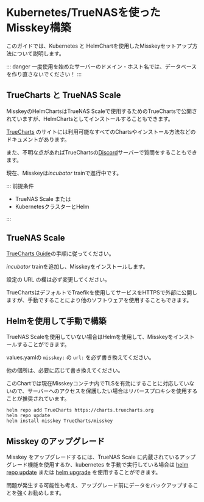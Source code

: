 # Kubernetes/TrueNASを使ったMisskey構築
このガイドでは、Kubernetes と HelmChartを使用したMisskeyセットアップ方法について説明します。

::: danger
一度使用を始めたサーバーのドメイン・ホスト名では、データベースを作り直さないでください！
:::

## TrueCharts と TrueNAS Scale
MisskeyのHelmChartsはTrueNAS Scaleで使用するためのTrueChartsで公開されていますが、HelmChartsとしてインストールすることもできます。

[TrueCharts](https://truecharts.org/charts/description_list) のサイトには利用可能なすべてのChartsやインストール方法などのドキュメントがあります。

また、不明な点があればTrueChartsの[Discord](https://discord.gg/Ax9ZgzKx9t)サーバーで質問をすることもできます。

現在、Misskeyは*incubator* trainで進行中です。


::: 前提条件
- TrueNAS Scale
または
- KubernetesクラスターとHelm

:::

## TrueNAS Scale
[TrueCharts Guide](https://truecharts.org/manual/guides/Adding-TrueCharts/)の手順に従ってください。

*incubator* trainを追加し、Misskeyをインストールします。

設定の URL の欄は必ず変更してください。

TrueChartsはデフォルトでTraefikを使用してサービスをHTTPSで外部に公開しますが、手動ですることにより他のソフトウェアを使用することもできます。

## Helmを使用して手動で構築
TrueNAS Scaleを使用していない場合はHelmを使用して、Misskeyをインストールすることができます。

values.yamlの `misskey:` の `url:` を必ず書き換えてください。

他の個所は、必要に応じて書き換えてください。

このChartでは現在Misskeyコンテナ内でTLSを有効にすることに対応していないので、サーバーへのアクセスを保護したい場合はリバースプロキシを使用することが推奨されています。

```
helm repo add TrueCharts https://charts.truecharts.org
helm repo update
helm install misskey TrueCharts/misskey
```

## Misskey のアップグレード
Misskey をアップグレードするには、TrueNAS Scale に内蔵されているアップグレード機能を使用するか、kubernetes を手動で実行している場合は [helm repo update](https://helm.sh/docs/helm/helm_repo_update/) または [helm upgrade](https://helm.sh/docs/helm/helm_upgrade/) を使用することができます。

問題が発生する可能性も考え、アップグレード前にデータをバックアップすることを強くお勧めします。
